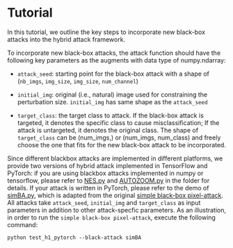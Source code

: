 # Tutorial

In this tutorial, we outline the key steps to incorporate new black-box attacks into the hybrid attack framework.

To incorporate new black-box attacks, the attack function should have the following key parameters as the augments with data type of numpy.ndarray:

* ```attack_seed```: starting point for the black-box attack with a shape of (```nb_imgs```, ```img_size```, ```img_size```, ```num_channel```)

* ```initial_img```: original (i.e., natural) image used for constraining the perturbation size. ```initial_img``` has same shape as the ```attack_seed```

* ```target_class```: the target class to attack. If the black-box attack is targeted, it denotes the specific class to cause misclassification; If the attack is untargeted, it denotes the original class. The shape of ```target_class``` can be (num_imgs,) or (num_imgs, num_class) and freely choose the one that fits for the new black-box attack to be incorporated.

Since different blackbox attacks are implemented in different platforms, we provide two versions of hybrid attack implemented in TensorFlow and PyTorch: if you are using blackbox attacks implemented in numpy or tensorflow, please refer to [NES.py](https://github.com/suyeecav/Hybrid-Attack/blob/master/tutorial/NES.py) and [AUTOZOOM.py](https://github.com/suyeecav/Hybrid-Attack/blob/master/tutorial/AUTOZOOM.py) in the folder for details. If your attack is written in PyTorch, please refer to the demo of [simBA.py](https://github.com/suyeecav/Hybrid-Attack/blob/master/tutorial/simBA.py), which is adapted from the original [simple black-box pixel-attack](https://github.com/cg563/simple-blackbox-attack/blob/master/simba_single.py). All attacks take ```attack_seed```, ```initial_img``` and ```target_class``` as input parameters in addition to other attack-specfic parameters. As an illustration, in order to run the ```simple black-box pixel-attack```, execute the following command:

```
python test_h1_pytorch --black-attack simBA
```
